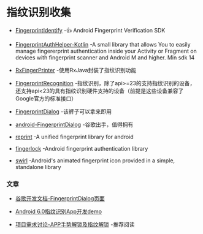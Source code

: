 # 指纹识别收集

- [FingerprintIdentify](https://github.com/uccmawei/FingerprintIdentify) -👍 Android Fingerprint Verification SDK

- [FingerprintAuthHelper-Kotlin](https://github.com/pro100svitlo/FingerprintAuthHelper) -A small library that allows You to easily manage fingererprint authentication inside your Activity or Fragment on devices with fingerprint scanner and Android M and higher. Min sdk 14

- [RxFingerPrinter](https://github.com/Zweihui/RxFingerPrinter) -使用RxJava封装了指纹识别功能

- [FingerprintRecognition](https://github.com/PopFisher/FingerprintRecognition) -指纹识别，除了api>=23的支持指纹识别的设备，还支持api<23的具有指纹识别硬件支持的设备（前提是这些设备兼容了Google官方的标准接口）

- [FingerprintDialog](https://github.com/xiangyunwan/FingerprintDialog) -该裤子可以拿来即用

- [android-FingerprintDialog](https://github.com/googlesamples/android-FingerprintDialog) -谷歌出手，值得拥有

- [reprint](https://github.com/ajalt/reprint) -A unified fingerprint library for android

- [fingerlock](https://github.com/aitorvs/fingerlock) -Android fingerprint authentication library

- [swirl](https://github.com/mattprecious/swirl) -Android's animated fingerprint icon provided in a simple, standalone library

### 文章

- [谷歌开发文档-FingerprintDialog页面](https://developer.android.google.cn/samples/FingerprintDialog/index.html)

- [Android 6.0指纹识别App开发demo](http://blog.csdn.net/createchance/article/details/51991764)

- [项目需求讨论-APP手势解锁及指纹解锁](https://juejin.im/post/5909c097da2f60005d1f97eb) -推荐阅读
